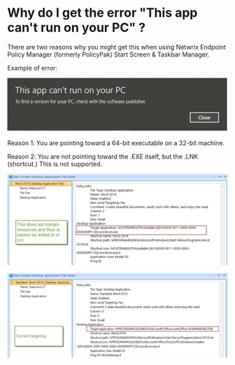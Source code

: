 # Why do I get the error "This app can't run on your PC" ?

There are two reasons why you might get this when using Netwrix Endpoint Policy Manager (formerly
PolicyPak) Start Screen & Taskbar Manager.

Example of error:

![699_1_img1_950x233](../../../../../../static/img/product_docs/policypak/policypak/troubleshooting/error/startscreentaskbar/699_1_img1_950x233.webp)

Reason 1: You are pointing toward a 64-bit executable on a 32-bit machine.

Reason 2: You are not pointing toward the .EXE itself, but the .LNK (shortcut.) This is not
supported.

![699_2_img2_950x396](../../../../../../static/img/product_docs/policypak/policypak/troubleshooting/error/startscreentaskbar/699_2_img2_950x396.webp)

![699_3_img3_950x368](../../../../../../static/img/product_docs/policypak/policypak/troubleshooting/error/startscreentaskbar/699_3_img3_950x368.webp)
